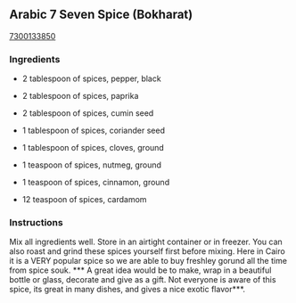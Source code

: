 ## Arabic 7 Seven Spice (Bokharat)

[7300133850](http://www.food.com/recipe/arabic-7-seven-spice-bokharat-194721)

### Ingredients

 - 2 tablespoon of spices, pepper, black

 - 2 tablespoon of spices, paprika

 - 2 tablespoon of spices, cumin seed

 - 1 tablespoon of spices, coriander seed

 - 1 tablespoon of spices, cloves, ground

 - 1 teaspoon of spices, nutmeg, ground

 - 1 teaspoon of spices, cinnamon, ground

 - 12 teaspoon of spices, cardamom

### Instructions

Mix all ingredients well. Store in an airtight container or in freezer. You can also roast and grind these spices yourself first before mixing. Here in Cairo it is a VERY popular spice so we are able to buy freshley gorund all the time from spice souk. *** A great idea would be to make, wrap in a beautiful bottle or glass, decorate and give as a gift. Not everyone is aware of this spice, its great in many dishes, and gives a nice exotic flavor***.
